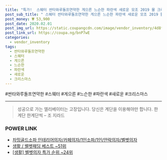```yaml
--- 
title: "특가!  스웨터 싼타와루돌프연약한 게으른 느슨한 파란색 새로운 모조 2019 물 크리스마스 ..." 
post_sub_title: " 스웨터 싼타와루돌프연약한 게으른 느슨한 파란색 새로운 모조 2019 물 크리스마스 트리 한국어 벨벳 우유 겨울 블라우스를 착용의 버전39316 바람 가을과" 
post_money: ₩ 53,900 
post_date: 2020.02.01 
post_img_url: https://static.coupangcdn.com/image/vendor_inventory/4d8f/46936e71152ca1e0ebf64608538e96552ae6a75573853f588331d5b8104f.jpg 
post_link_url: https://coupa.ng/bnP7wE 
categories: 
  - vendor_inventory 
tags: 
  - 싼타와루돌프연약한 
  - 스웨터 
  - 게으른 
  - 느슨한 
  - 파란색 
  - 새로운 
  - 크리스마스 
--- 
```

  #싼타와루돌프연약한 #스웨터 #게으른 #느슨한 #파란색 #새로운 #크리스마스 
<hr> 

> 성공으로 가는 엘리베이터는 고장입니다. 당신은 계단을 이용해야만 합니다. 한계단 한계단씩 – 조 지라드 


### POWER LINK

* <a href="https://blog.naver.com/fasyy4321/221788180500" target="_blank">차밍골드소파 인테리어의자/카페의자/1인소파/1인/안락의자/벨벳의자</a>
* <a href="https://blog.naver.com/santokki14/221776299087" target="_blank">생활 / 벨벳패딩 베스트 ~51위</a>
* <a href="https://blog.naver.com/sakai111/221787145353" target="_blank"> [생활] 벨벳의자 특가 순위 ~24위</a>
